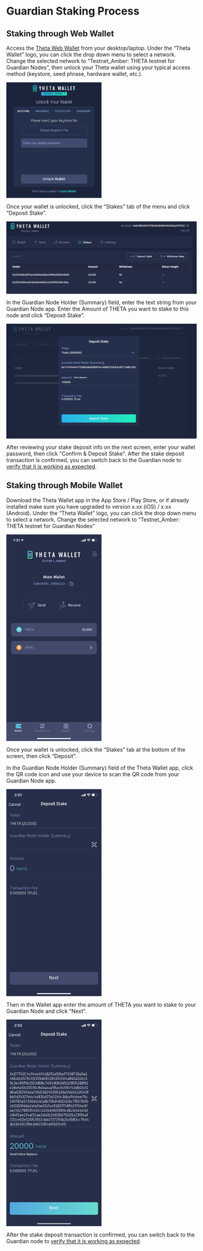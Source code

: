 # Guardian Staking Process

## Staking through Web Wallet

Access the [Theta Web Wallet](https://wallet.thetatoken.org/) from your desktop/laptop. Under the “Theta Wallet” logo, you can click the drop down menu to select a network. Change the selected network to “Testnet_Amber: THETA testnet for Guardian Nodes”, then unlock your Theta wallet using your typical access method (keystore, seed phrase, hardware wallet, etc.). 

<a href="url"><img src="./images/Theta_wallet_testnet_amber.png" align="center" height="50%" width="50%" ></a>

Once your wallet is unlocked, click the “Stakes” tab of the menu and click “Deposit Stake”.

<a href="url"><img src="./images/withdraw_stake.png" align="center" ></a>

In the Guardian Node Holder (Summary) field, enter the text string from your Guardian Node app. Enter the Amount of THETA you want to stake to this node and click “Deposit Stake". 

<a href="url"><img src="./images/wallet_deposit_stake.png" align="center" ></a>

After reviewing your stake deposit info on the next screen, enter your wallet password, then click "Confirm & Deposit Stake". After the stake deposit transaction is confirmed, you can switch back to the Guardian node to [verify that it is working as expected](./GUI.md#verify-the-guardian-node).

## Staking through Mobile Wallet

Download the Theta Wallet app in the App Store / Play Store, or if already installed make sure  you have upgraded to version x.xx (iOS) / x.xx (Android). Under the “Theta Wallet” logo, you can click the drop down menu to select a network. Change the selected network to “Testnet_Amber: THETA testnet for Guardian Nodes”

<a href="url"><img src="./images/mobile_wallet_testnet.png" align="center" height="50%" width="50%" ></a>

Once your wallet is unlocked, click the “Stakes” tab at the bottom of the screen, then click “Deposit”.

In the Guardian Node Holder (Summary) field of the Theta Wallet app, click the QR code icon and use your device to scan the QR code from your Guardian Node app. 

<a href="url"><img src="./images/mobile_wallet_deposit.png" align="center" height="50%" width="50%" ></a>

Then in the Wallet app enter the amount of THETA you want to stake to your Guardian Node and click “Next". 

<a href="url"><img src="./images/mobile_wallet_deposit2.png" align="center" height="50%" width="50%" ></a>

After the stake deposit transaction is confirmed, you can switch back to the Guardian node to [verify that it is working as expected](./GUI.md#verify-the-guardian-node).
